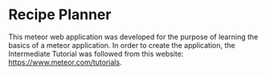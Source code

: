 # Recipe Planner
This meteor web application was developed for the purpose of learning the basics of a meteor application. In order to create the application, the Intermediate Tutorial was followed from this website: https://www.meteor.com/tutorials.

